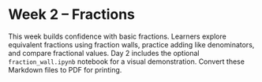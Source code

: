 # Week 2 – Fractions

This week builds confidence with basic fractions. Learners explore equivalent fractions using fraction walls, practice adding like denominators, and compare fractional values. Day 2 includes the optional `fraction_wall.ipynb` notebook for a visual demonstration. Convert these Markdown files to PDF for printing.
